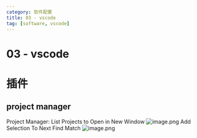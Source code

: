 ```yaml
---
category: 软件配置
title: 03 - vscode
tag: [software, vscode]
---
```

# 03 - vscode

# 插件

## project manager

Project Manager: List Projects to Open in New Window
![image.png](https://img.tianbin.cc/mbp/software/03-vscode-01-project-manager.jpg)
Add Selection To Next Find Match
![image.png](https://img.tianbin.cc/mbp/software/03-vscode-02.jpg)